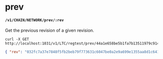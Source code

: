 # prev

#### `/v1/CHAIN/NETWORK/prev/:rev`

Get the previous revision of a given revision.

```shell
curl -X GET http://localhost:1031/v1/LTC/regtest/prev/44a1e658be5b1fa7b13511979c91497cacf9286aac694bbb75188b875384db98:0
```

```json
{ "rev": "032fc7a37e7848f5fb2beb79f773631c6047be0a2e9a699e1355aa8d1c64155e:0" }
```
